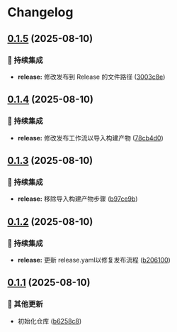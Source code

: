 # Changelog

## [0.1.5](https://github.com/wuliya336/pic-image-api/compare/v0.1.4...v0.1.5) (2025-08-10)


### 🎡 持续集成

* **release:** 修改发布到 Release 的文件路径 ([3003c8e](https://github.com/wuliya336/pic-image-api/commit/3003c8e030585b430e2652dcce28ebb1df89ed15))

## [0.1.4](https://github.com/wuliya336/pic-image-api/compare/v0.1.3...v0.1.4) (2025-08-10)


### 🎡 持续集成

* **release:** 修改发布工作流以导入构建产物 ([78cb4d0](https://github.com/wuliya336/pic-image-api/commit/78cb4d094b5489265914c954d970f9ba33707201))

## [0.1.3](https://github.com/wuliya336/pic-image-api/compare/v0.1.2...v0.1.3) (2025-08-10)


### 🎡 持续集成

* **release:** 移除导入构建产物步骤 ([b97ce9b](https://github.com/wuliya336/pic-image-api/commit/b97ce9bdfeae52711fa3e30be8640af6c9fc9a76))

## [0.1.2](https://github.com/wuliya336/pic-image-api/compare/v0.1.1...v0.1.2) (2025-08-10)


### 🎡 持续集成

* **release:** 更新 release.yaml以修复发布流程 ([b206100](https://github.com/wuliya336/pic-image-api/commit/b206100bbf7ac145d5fe7cc41e444720611b3ce5))

## [0.1.1](https://github.com/wuliya336/pic-image-api/compare/v0.1.0...v0.1.1) (2025-08-10)


### 🔧 其他更新

* 初始化仓库 ([b6258c8](https://github.com/wuliya336/pic-image-api/commit/b6258c8d13296a7d08c430ad61c64a4a70c01737))
